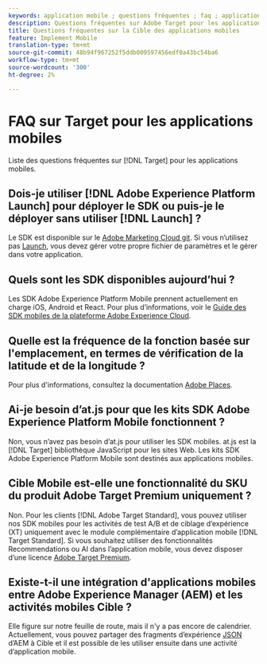 ```yaml
---
keywords: application mobile ; questions fréquentes ; faq ; application mobile cible
description: Questions fréquentes sur Adobe Target pour les applications mobiles.
title: Questions fréquentes sur la Cible des applications mobiles
feature: Implement Mobile
translation-type: tm+mt
source-git-commit: 48b94f967252f5ddb009597456edf0a43bc54ba6
workflow-type: tm+mt
source-wordcount: '300'
ht-degree: 2%

---
```



# FAQ sur Target pour les applications mobiles

Liste des questions fréquentes sur [!DNL Target] pour les applications mobiles.

## Dois-je utiliser [!DNL Adobe Experience Platform Launch] pour déployer le SDK ou puis-je le déployer sans utiliser [!DNL Launch] ?

Le SDK est disponible sur le [Adobe Marketing Cloud git](https://github.com/Adobe-Marketing-Cloud/acp-sdks/). Si vous n’utilisez pas [Launch](https://experienceleague.adobe.com/docs/launch/using/overview.html), vous devez gérer votre propre fichier de paramètres et le gérer dans votre application.

## Quels sont les SDK disponibles aujourd’hui ?

Les SDK Adobe Experience Platform Mobile prennent actuellement en charge iOS, Android et React. Pour plus d’informations, voir le [Guide des SDK mobiles de la plateforme Adobe Experience Cloud](https://aep-sdks.gitbook.io/docs/).

## Quelle est la fréquence de la fonction basée sur l&#39;emplacement, en termes de vérification de la latitude et de la longitude ?

Pour plus d&#39;informations, consultez la documentation [Adobe Places](https://placesdocs.com/places-services-by-adobe-documentation/).

## Ai-je besoin d’at.js pour que les kits SDK Adobe Experience Platform Mobile fonctionnent ?

Non, vous n’avez pas besoin d’at.js pour utiliser les SDK mobiles. at.js est la [!DNL Target] bibliothèque JavaScript pour les sites Web. Les kits SDK Adobe Experience Platform Mobile sont destinés aux applications mobiles.

## Cible Mobile est-elle une fonctionnalité du SKU du produit Adobe Target Premium uniquement ?

Non. Pour les clients [!DNL Adobe Target Standard], vous pouvez utiliser nos SDK mobiles pour les activités de test A/B et de ciblage d’expérience (XT) uniquement avec le module complémentaire d’application mobile [!DNL Target Standard]. Si vous souhaitez utiliser des fonctionnalités Recommendations ou AI dans l’application mobile, vous devez disposer d’une licence [Adobe Target Premium](/help/c-intro/intro.md#premium).

## Existe-t-il une intégration d&#39;applications mobiles entre Adobe Experience Manager (AEM) et les activités mobiles Cible ?

Elle figure sur notre feuille de route, mais il n&#39;y a pas encore de calendrier. Actuellement, vous pouvez partager des fragments d’expérience [JSON](/help/c-experiences/c-manage-content/aem-experience-fragments.md) d’AEM à Cible et il est possible de les utiliser ensuite dans une activité d’application mobile.
